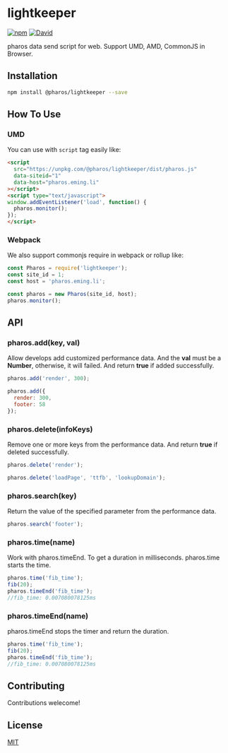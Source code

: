 # lightkeeper

[![npm](https://img.shields.io/npm/v/lightkeeper.svg?style=flat-square)]()
[![David](https://img.shields.io/david/thinkjs/lightkeeper.svg?style=flat-square)]()

pharos data send script for web. Support UMD, AMD, CommonJS in Browser.

## Installation

```sh
npm install @pharos/lightkeeper --save
```

## How To Use

### UMD

You can use with `script` tag easily like:

```html
<script 
  src="https://unpkg.com/@pharos/lightkeeper/dist/pharos.js"
  data-siteid="1"
  data-host="pharos.eming.li"  
></script>
<script type="text/javascript">
window.addEventListener('load', function() {
  pharos.monitor();
});
</script>
```

### Webpack

We also support commonjs require in webpack or rollup like:

```js
const Pharos = require('lightkeeper');
const site_id = 1;
const host = 'pharos.eming.li';

const pharos = new Pharos(site_id, host);
pharos.monitor();
```

## API

### pharos.add(key, val)

Allow develops add customized performance data. And the **val** must be a **Number**, otherwise, it will failed. And return **true** if added successfully. 

```js
pharos.add('render', 300);

pharos.add({
  render: 300,
  footer: 58
});
```
### pharos.delete(infoKeys)

Remove one or more keys from the performance data. And return **true** if deleted successfully.

```js
pharos.delete('render');

pharos.delete('loadPage', 'ttfb', 'lookupDomain');
```
### pharos.search(key)

Return the value of the specified parameter from the performance data.

```js
pharos.search('footer');
```

### pharos.time(name)

Work with pharos.timeEnd. To get a duration in milliseconds. pharos.time starts the time.

```js
pharos.time('fib_time');
fib(20);
pharos.timeEnd('fib_time');
//fib_time: 0.007080078125ms
```
### pharos.timeEnd(name)

pharos.timeEnd stops the timer and return the duration.

```js
pharos.time('fib_time');
fib(20);
pharos.timeEnd('fib_time');
//fib_time: 0.007080078125ms
```

## Contributing

Contributions welecome!

## License

[MIT](https://github.com/thinkjs/lightkeeper/blob/master/LICENSE)